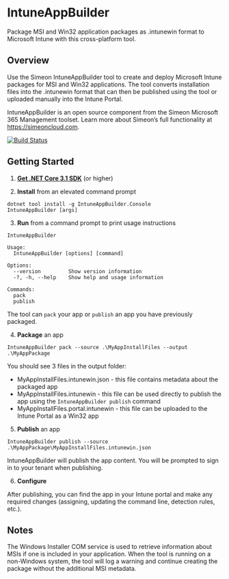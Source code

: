 # IntuneAppBuilder

Package MSI and Win32 application packages as .intunewin format to Microsoft Intune with this cross-platform tool.

## Overview

Use the Simeon IntuneAppBuilder tool to create and deploy Microsoft Intune packages for MSI and Win32 applications. The tool converts installation files into the .intunewin format that can then be published using the tool or uploaded manually into the Intune Portal.  
 
IntuneAppBuilder is an open source component from the Simeon Microsoft 365 Management toolset. Learn more about Simeon’s full functionality at https://simeoncloud.com.

[![Build Status](https://github.com/simeoncloud/IntuneAppBuilder/actions/workflows/build.yml/badge.svg?branch=master)](https://github.com/simeoncloud/IntuneAppBuilder/actions/workflows/build.yml?query=branch%3Amaster)

## Getting Started

1. **[Get .NET Core 3.1 SDK](https://dotnet.microsoft.com/download)** (or higher)

2. **Install** from an elevated command prompt
```
dotnet tool install -g IntuneAppBuilder.Console
IntuneAppBuilder [args]
```

3. **Run** from a command prompt to print usage instructions
```
IntuneAppBuilder 

Usage:
  IntuneAppBuilder [options] [command]

Options:
  --version         Show version information
  -?, -h, --help    Show help and usage information

Commands:
  pack
  publish

```

The tool can ```pack``` your app or ```publish``` an app you have previously packaged.

4. **Package** an app
```
IntuneAppBuilder pack --source .\MyAppInstallFiles --output .\MyAppPackage
```

You should see 3 files in the output folder:

- MyAppInstallFiles.intunewin.json - this file contains metadata about the packaged app
- MyAppInstallFiles.intunewin - this file can be used directly to publish the app using the ```IntuneAppBuilder publish``` command
- MyAppInstallFiles.portal.intunewin - this file can be uploaded to the Intune Portal as a Win32 app

5. **Publish** an app
```
IntuneAppBuilder publish --source .\MyAppPackage\MyAppInstallFiles.intunewin.json
```

IntuneAppBuilder will publish the app content. You will be prompted to sign in to your tenant when publishing. 

6. **Configure**

After publishing, you can find the app in your Intune portal and make any required changes (assigning, updating the command line, detection rules, etc.).

## Notes

The Windows Installer COM service is used to retrieve information about MSIs if one is included in your application. When the tool is running on a non-Windows system, the tool will log a warning and continue creating the package without the additional MSI metadata.
